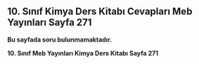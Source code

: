 ## 10. Sınıf Kimya Ders Kitabı Cevapları Meb Yayınları Sayfa 271

**Bu sayfada soru bulunmamaktadır.**

**10. Sınıf Meb Yayınları Kimya Ders Kitabı Sayfa 271**